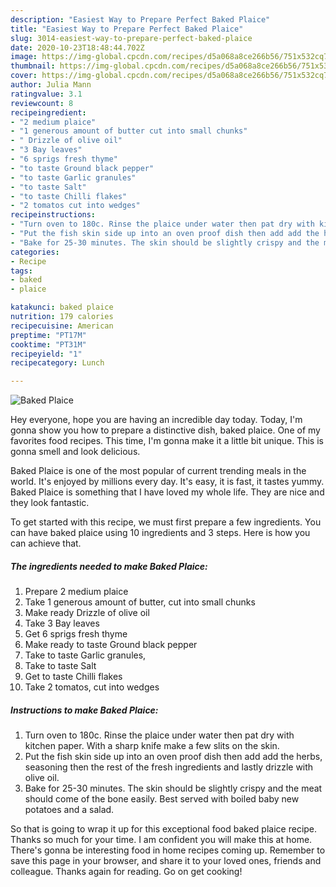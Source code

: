```yaml
---
description: "Easiest Way to Prepare Perfect Baked Plaice"
title: "Easiest Way to Prepare Perfect Baked Plaice"
slug: 3014-easiest-way-to-prepare-perfect-baked-plaice
date: 2020-10-23T18:48:44.702Z
image: https://img-global.cpcdn.com/recipes/d5a068a8ce266b56/751x532cq70/baked-plaice-recipe-main-photo.jpg
thumbnail: https://img-global.cpcdn.com/recipes/d5a068a8ce266b56/751x532cq70/baked-plaice-recipe-main-photo.jpg
cover: https://img-global.cpcdn.com/recipes/d5a068a8ce266b56/751x532cq70/baked-plaice-recipe-main-photo.jpg
author: Julia Mann
ratingvalue: 3.1
reviewcount: 8
recipeingredient:
- "2 medium plaice"
- "1 generous amount of butter cut into small chunks"
- " Drizzle of olive oil"
- "3 Bay leaves"
- "6 sprigs fresh thyme"
- "to taste Ground black pepper"
- "to taste Garlic granules"
- "to taste Salt"
- "to taste Chilli flakes"
- "2 tomatos cut into wedges"
recipeinstructions:
- "Turn oven to 180c. Rinse the plaice under water then pat dry with kitchen paper. With a sharp knife make a few slits on the skin."
- "Put the fish skin side up into an oven proof dish then add add the herbs, seasoning then the rest of the fresh ingredients and lastly drizzle with olive oil."
- "Bake for 25-30 minutes. The skin should be slightly crispy and the meat should come of the bone easily. Best served with boiled baby new potatoes and a salad."
categories:
- Recipe
tags:
- baked
- plaice

katakunci: baked plaice 
nutrition: 179 calories
recipecuisine: American
preptime: "PT17M"
cooktime: "PT31M"
recipeyield: "1"
recipecategory: Lunch

---
```



![Baked Plaice](https://img-global.cpcdn.com/recipes/d5a068a8ce266b56/751x532cq70/baked-plaice-recipe-main-photo.jpg)

Hey everyone, hope you are having an incredible day today. Today, I'm gonna show you how to prepare a distinctive dish, baked plaice. One of my favorites food recipes. This time, I'm gonna make it a little bit unique. This is gonna smell and look delicious.

Baked Plaice is one of the most popular of current trending meals in the world. It's enjoyed by millions every day. It's easy, it is fast, it tastes yummy. Baked Plaice is something that I have loved my whole life. They are nice and they look fantastic.




To get started with this recipe, we must first prepare a few ingredients. You can have baked plaice using 10 ingredients and 3 steps. Here is how you can achieve that.

<!--inarticleads1-->

##### The ingredients needed to make Baked Plaice:

1. Prepare 2 medium plaice
1. Take 1 generous amount of butter, cut into small chunks
1. Make ready  Drizzle of olive oil
1. Take 3 Bay leaves
1. Get 6 sprigs fresh thyme
1. Make ready to taste Ground black pepper
1. Take to taste Garlic granules,
1. Take to taste Salt
1. Get to taste Chilli flakes
1. Take 2 tomatos, cut into wedges




<!--inarticleads2-->

##### Instructions to make Baked Plaice:

1. Turn oven to 180c. Rinse the plaice under water then pat dry with kitchen paper. With a sharp knife make a few slits on the skin.
1. Put the fish skin side up into an oven proof dish then add add the herbs, seasoning then the rest of the fresh ingredients and lastly drizzle with olive oil.
1. Bake for 25-30 minutes. The skin should be slightly crispy and the meat should come of the bone easily. Best served with boiled baby new potatoes and a salad.




So that is going to wrap it up for this exceptional food baked plaice recipe. Thanks so much for your time. I am confident you will make this at home. There's gonna be interesting food in home recipes coming up. Remember to save this page in your browser, and share it to your loved ones, friends and colleague. Thanks again for reading. Go on get cooking!
